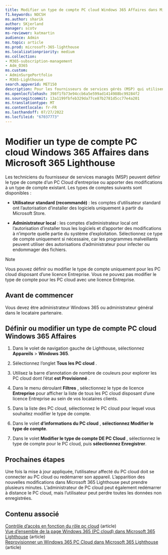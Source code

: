 ```yaml
---
title: Modifier un type de compte PC cloud Windows 365 Affaires dans Microsoft 365 Lighthouse
f1.keywords: NOCSH
ms.author: sharik
author: SKjerland
manager: scotv
ms-reviewer: katmartin
audience: Admin
ms.topic: article
ms.prod: microsoft-365-lighthouse
ms.localizationpriority: medium
ms.collection:
- M365-subscription-management
- Adm_O365
ms.custom:
- AdminSurgePortfolio
- M365-Lighthouse
search.appverid: MET150
description: Pour les fournisseurs de services gérés (MSP) qui utilisent Microsoft 365 Lighthouse, découvrez comment définir ou modifier un type de compte PC cloud Windows 365 Affaires.
ms.openlocfilehash: 398f1fb73e94ccb6a5e599ad1414988bc99284f2
ms.sourcegitcommit: 13a1199fbfeb329da77ce87b2781d5cc77e4a201
ms.translationtype: MT
ms.contentlocale: fr-FR
ms.lasthandoff: 07/27/2022
ms.locfileid: "67037773"
---
```

# <a name="change-a-windows-365-business-cloud-pc-account-type-in-microsoft-365-lighthouse"></a>Modifier un type de compte PC cloud Windows 365 Affaires dans Microsoft 365 Lighthouse

Les techniciens du fournisseur de services managés (MSP) peuvent définir le type de compte d’un PC Cloud d’entreprise ou apporter des modifications à un type de compte existant. Les types de comptes suivants sont disponibles :

- **Utilisateur standard (recommandé)** : les comptes d’utilisateur standard ont l’autorisation d’installer des logiciels uniquement à partir du Microsoft Store.

- **Administrateur local** : les comptes d’administrateur local ont l’autorisation d’installer tous les logiciels et d’apporter des modifications à n’importe quelle partie du système d’exploitation. Sélectionnez ce type de compte uniquement si nécessaire, car les programmes malveillants peuvent utiliser des autorisations d’administrateur pour infecter ou endommager des fichiers.

> [!NOTE]
> Vous pouvez définir ou modifier le type de compte uniquement pour les PC cloud disposant d’une licence Entreprise. Vous ne pouvez pas modifier le type de compte pour les PC cloud avec une licence Entreprise.

## <a name="before-you-begin"></a>Avant de commencer 

Vous devez être administrateur Windows 365 ou administrateur général dans le locataire partenaire.

## <a name="set-or-change-a-windows-365-business-cloud-pc-account-type"></a>Définir ou modifier un type de compte PC cloud Windows 365 Affaires

1.  Dans le volet de navigation gauche de Lighthouse, sélectionnez **Appareils** >  **Windows 365**.

2.  Sélectionnez l’onglet **Tous les PC cloud** .

3.  Utilisez la barre d’annotation de nombre de couleurs pour explorer les PC cloud dont l’état **est Provisionné** .

4.  Dans le menu déroulant **Filtres** , sélectionnez le type de licence **Entreprise** pour afficher la liste de tous les PC cloud disposant d’une licence Entreprise au sein de vos locataires clients.

5.  Dans la liste des PC cloud, sélectionnez le PC cloud pour lequel vous souhaitez modifier le type de compte.

6.  Dans le volet **d’informations du PC cloud** , **sélectionnez Modifier le type de compte**.

7.  Dans le volet **Modifier le type de compte DE PC Cloud** , sélectionnez le type de compte pour le PC cloud, puis **sélectionnez Enregistrer**.

## <a name="next-steps"></a>Prochaines étapes

Une fois la mise à jour appliquée, l’utilisateur affecté du PC cloud doit se connecter au PC cloud ou redémarrer son appareil. L’apparition des nouvelles modifications dans Microsoft 365 Lighthouse peut prendre plusieurs minutes. L’administrateur de PC cloud peut également redémarrer à distance le PC cloud, mais l’utilisateur peut perdre toutes les données non enregistrées.

## <a name="related-content"></a>Contenu associé

[Contrôle d’accès en fonction du rôle pc cloud](/windows-365/enterprise/role-based-access) (article)\
[Vue d’ensemble de la page Windows 365 (PC cloud) dans Microsoft 365 Lighthouse](m365-lighthouse-win365-page-overview.md) (article)\
[Reprovisionner un Windows 365 PC Cloud dans Microsoft 365 Lighthouse](m365-lighthouse-reprovision-cloudpc.md) (article)
